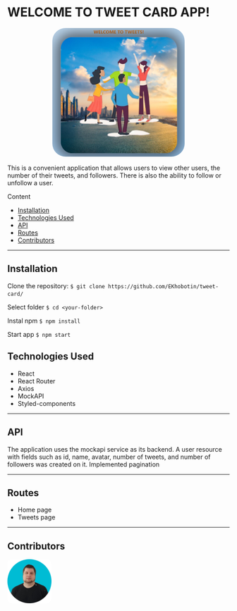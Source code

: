 # WELCOME TO TWEET CARD APP!

<div style="text-align: center;">
  <img src="./public/readme.PNG" alt="Tweets" style="border-radius: 10%; width: 300px;">
</div>

This is a convenient application that allows users to view other users, the
number of their tweets, and followers. There is also the ability to follow or
unfollow a user.

Content

- [Installation](#installation)
- [Technologies Used](#technologies)
- [API](#api)
- [Routes](#routes)
- [Contributors](#contributors)

---

## Installation <a id="installation"></a>

Clone the repository: `$ git clone https://github.com/EKhobotin/tweet-card/`

Select folder `$ cd <your-folder>`

Instal npm `$ npm install`

Start app `$ npm start`

## Technologies Used <a id="technologies"></a>

- React
- React Router
- Axios
- MockAPI
- Styled-components

---

## API <a id="api"></a>

The application uses the mockapi service as its backend. A user resource with
fields such as id, name, avatar, number of tweets, and number of followers was
created on it. Implemented pagination

---

## Routes <a id="routes"></a>

- Home page
- Tweets page

---

## Contributors <a id="contributors">

<a href="https://github.com/EKhobotin">
<img src="./public/contributor.png" alt="avatar" style="border-radius: 10%; width: 100px;">
</a>

